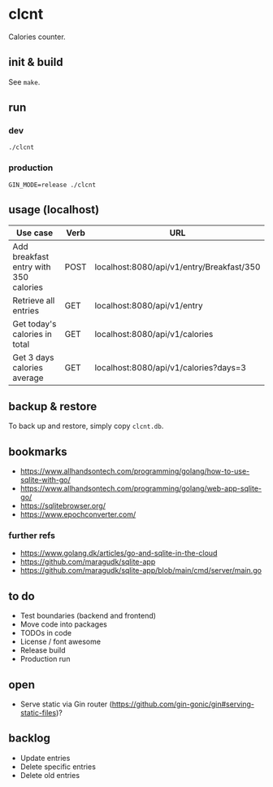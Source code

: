 # clcnt

Calories counter.

## init & build

See `make`.

## run

### dev

`./clcnt`

### production

`GIN_MODE=release ./clcnt`

## usage (localhost)

| Use case | Verb | URL |
| --- | --- | --- |
| Add breakfast entry with 350 calories | POST | localhost:8080/api/v1/entry/Breakfast/350 |
| Retrieve all entries | GET | localhost:8080/api/v1/entry |
| Get today's calories in total | GET | localhost:8080/api/v1/calories |
| Get 3 days calories average | GET | localhost:8080/api/v1/calories?days=3 |

## backup & restore

To back up and restore, simply copy `clcnt.db`.

## bookmarks

- https://www.allhandsontech.com/programming/golang/how-to-use-sqlite-with-go/
- https://www.allhandsontech.com/programming/golang/web-app-sqlite-go/
- https://sqlitebrowser.org/
- https://www.epochconverter.com/

### further refs

- https://www.golang.dk/articles/go-and-sqlite-in-the-cloud
- https://github.com/maragudk/sqlite-app
- https://github.com/maragudk/sqlite-app/blob/main/cmd/server/main.go

## to do

- Test boundaries (backend and frontend)
- Move code into packages
- TODOs in code
- License / font awesome
- Release build
- Production run

## open

- Serve static via Gin router (https://github.com/gin-gonic/gin#serving-static-files)?

## backlog

- Update entries
- Delete specific entries
- Delete old entries
